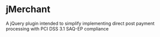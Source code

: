 # jMerchant
A jQuery plugin intended to simplify implementing direct post payment processing with PCI DSS 3.1 SAQ-EP compliance
